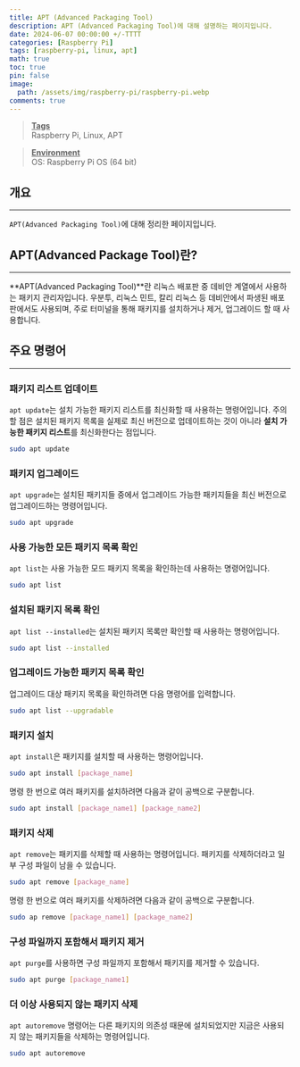 ```yaml
---
title: APT (Advanced Packaging Tool)
description: APT (Advanced Packaging Tool)에 대해 설명하는 페이지입니다.
date: 2024-06-07 00:00:00 +/-TTTT
categories: [Raspberry Pi]
tags: [raspberry-pi, linux, apt]
math: true
toc: true
pin: false
image:
  path: /assets/img/raspberry-pi/raspberry-pi.webp
comments: true
---
```


<blockquote class="prompt-info"><p><strong><u>Tags</u></strong> <br />
Raspberry Pi, Linux, APT</p></blockquote>

<blockquote class="prompt-info"><p><strong><u>Environment</u></strong> <br />
OS: Raspberry Pi OS (64 bit) </p></blockquote>

## 개요

<hr />

`APT(Advanced Packaging Tool)`에 대해 정리한 페이지입니다.

## APT(Advanced Package Tool)란?

<hr />

**APT(Advanced Packaging Tool)**란 리눅스 배포판 중 데비안 계열에서 사용하는 패키지 관리자입니다. 우분투, 리눅스 민트, 칼리 리눅스 등 데비안에서 파생된 배포판에서도 사용되며, 주로 터미널을 통해 패키지를 설치하거나 제거, 업그레이드 할 때 사용합니다.

## 주요 명령어

<hr />

### 패키지 리스트 업데이트

`apt update`는 설치 가능한 패키지 리스트를 최신화할 때 사용하는 명령어입니다.
주의할 점은 설치된 패키지 목록을 실제로 최신 버전으로 업데이트하는 것이 아니라 **설치 가능한 패키지 리스트**를 최신화한다는 점입니다.

```bash
sudo apt update
```

### 패키지 업그레이드

`apt upgrade`는 설치된 패키지들 중에서 업그레이드 가능한 패키지들을 최신 버전으로 업그레이드하는 명령어입니다.

```bash
sudo apt upgrade
```

### 사용 가능한 모든 패키지 목록 확인

`apt list`는 사용 가능한 모드 패키지 목록을 확인하는데 사용하는 명령어입니다.

```bash
sudo apt list
```

### 설치된 패키지 목록 확인

`apt list --installed`는 설치된 패키지 목록만 확인할 때 사용하는 명령어입니다.

```bash
sudo apt list --installed
```

### 업그레이드 가능한 패키지 목록 확인

업그레이드 대상 패키지 목록을 확인하려면 다음 명령어를 입력합니다.

```bash
sudo apt list --upgradable
```

### 패키지 설치

`apt install`은 패키지를 설치할 때 사용하는 명령어입니다.

```bash
sudo apt install [package_name]
```

명령 한 번으로 여러 패키지를 설치하려면 다음과 같이 공백으로 구분합니다.

```bash
sudo apt install [package_name1] [package_name2]
```

### 패키지 삭제

`apt remove`는 패키지를 삭제할 때 사용하는 명령어입니다.
패키지를 삭제하더라고 일부 구성 파일이 남을 수 있습니다.

```bash
sudo apt remove [package_name]
```

명령 한 번으로 여러 패키지를 삭제하려면 다음과 같이 공백으로 구분합니다.

```bash
sudo ap remove [package_name1] [package_name2]
```

### 구성 파일까지 포함해서 패키지 제거

`apt purge`를 사용하면 구성 파일까지 포함해서 패키지를 제거할 수 있습니다.

```bash
sudo apt purge [package_name1]
```

### 더 이상 사용되지 않는 패키지 삭제

`apt autoremove` 명령어는 다른 패키지의 의존성 때문에 설치되었지만 지금은 사용되지 않는 패키지들을 삭제하는 명령어입니다.

```bash
sudo apt autoremove
```
